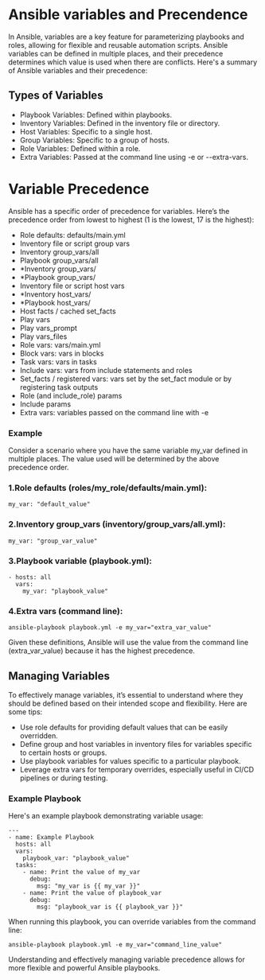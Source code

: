 
# Ansible variables and Precendence

In Ansible, variables are a key feature for parameterizing playbooks and roles, allowing for flexible and 
reusable automation scripts. Ansible variables can be defined in multiple places, and their precedence 
determines which value is used when there are conflicts. Here's a summary of Ansible variables and their 
precedence:

## Types of Variables

- Playbook Variables: Defined within playbooks.
- Inventory Variables: Defined in the inventory file or directory.
- Host Variables: Specific to a single host.
- Group Variables: Specific to a group of hosts.
- Role Variables: Defined within a role.
- Extra Variables: Passed at the command line using -e or --extra-vars.

# Variable Precedence

Ansible has a specific order of precedence for variables. Here’s the precedence order from lowest to highest 
(1 is the lowest, 17 is the highest):

- Role defaults: defaults/main.yml
- Inventory file or script group vars
- Inventory group_vars/all
- Playbook group_vars/all
- *Inventory group_vars/
- *Playbook group_vars/
- Inventory file or script host vars
- *Inventory host_vars/
- *Playbook host_vars/
- Host facts / cached set_facts
- Play vars
- Play vars_prompt
- Play vars_files
- Role vars: vars/main.yml
- Block vars: vars in blocks
- Task vars: vars in tasks
- Include vars: vars from include statements and roles
- Set_facts / registered vars: vars set by the set_fact module or by registering task outputs
- Role (and include_role) params
- Include params
- Extra vars: variables passed on the command line with -e

### Example
Consider a scenario where you have the same variable my_var defined in multiple places. The value used will 
be determined by the above precedence order.

### 1.Role defaults (roles/my_role/defaults/main.yml):
```
my_var: "default_value"
```
### 2.Inventory group_vars (inventory/group_vars/all.yml):
```
my_var: "group_var_value"
```
### 3.Playbook variable (playbook.yml):
```
- hosts: all
  vars:
    my_var: "playbook_value"
```
### 4.Extra vars (command line):
```
ansible-playbook playbook.yml -e my_var="extra_var_value"
```
Given these definitions, Ansible will use the value from the command line (extra_var_value) because it has 
the highest precedence.

## Managing Variables
To effectively manage variables, it’s essential to understand where they should be defined based on their 
intended scope and flexibility. Here are some tips:

- Use role defaults for providing default values that can be easily overridden.
- Define group and host variables in inventory files for variables specific to certain hosts or groups.
- Use playbook variables for values specific to a particular playbook.
- Leverage extra vars for temporary overrides, especially useful in CI/CD pipelines or during testing.

### Example Playbook
Here's an example playbook demonstrating variable usage:

```
---
- name: Example Playbook
  hosts: all
  vars:
    playbook_var: "playbook_value"
  tasks:
    - name: Print the value of my_var
      debug:
        msg: "my_var is {{ my_var }}"
    - name: Print the value of playbook_var
      debug:
        msg: "playbook_var is {{ playbook_var }}"
```
When running this playbook, you can override variables from the command line:

```
ansible-playbook playbook.yml -e my_var="command_line_value"
```
Understanding and effectively managing variable precedence allows for more flexible and powerful 
Ansible playbooks.







